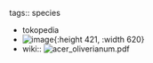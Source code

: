 tags:: species

- tokopedia
- ![image](https://ipfs.io/ipfs/QmNjW1iFTnxaZ1sg48wikDvCgeD3RAU3ZKE3ZnuAsNm3iA){:height 421, :width 620}
- wiki:: ![acer_oliverianum.pdf](https://peach-geographical-bat-397.mypinata.cloud/ipfs/QmcFp5v1fHRhbXWVxdn4KALZeZWUsdb76zbHBi38RxNRTw)